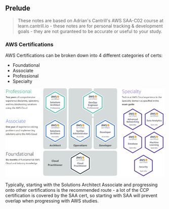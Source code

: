 ## Prelude
>These notes are based on Adrian's Cantrill's AWS SAA-C02 course at learn.cantrill.io - these notes are for personal tracking & development goals - they are not guranteed to be accurate or useful to your study.
### AWS Certifications
AWS Certifications can be broken down into 4 different categories of certs:
- Foundational
- Associate
- Professional
- Specialty

![certs](https://github.com/xPuffball/AWS-SAA-NOTES/blob/main/00-Prelude/VA-prelude.JPG)

Typically, starting with the Solutions Architect Associate and progressing onto other certifications is the recommended route - a lot of the CCP certification is covered by the SAA cert, so starting with SAA will prevent overlap when progressing with AWS studies.
